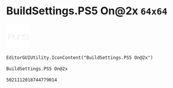 # BuildSettings.PS5 On@2x `64x64`
<img src="/img/BuildSettings.PS5%20On@2x.png" width=64 height=64>

``` CSharp
EditorGUIUtility.IconContent("BuildSettings.PS5 On@2x")
```
```
BuildSettings.PS5 On@2x
```
```
5021112018744779014
```
